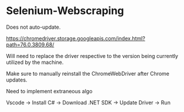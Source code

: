 ﻿# Selenium-Webscraping

Does not auto-update.

https://chromedriver.storage.googleapis.com/index.html?path=76.0.3809.68/

Will need to replace the driver respective to the version being currently utilized by the machine. 

Make sure to manually reinstall the ChromeWebDriver after Chrome updates. 

Need to implement extraneous algo

Vscode -> Install C# -> Download .NET SDK -> Update Driver -> Run
